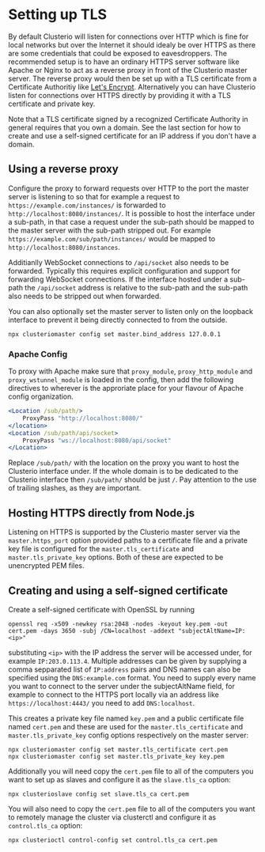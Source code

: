 Setting up TLS
==============

By default Clusterio will listen for connections over HTTP which is fine
for local networks but over the Internet it should idealy be over HTTPS
as there are some credentials that could be exposed to eavesdroppers.
The recommended setup is to have an ordinary HTTPS server software like
Apache or Nginx to act as a reverse proxy in front of the Clusterio
master server.  The reverse proxy would then be set up with a TLS
certificate from a Certificate Authoritiy like [Let's
Encrypt](https://letsencrypt.org).  Alternatively you can have Clusterio
listen for connections over HTTPS directly by providing it with a TLS
certificate and private key.

Note that a TLS certificate signed by a recognized Certificate Authority
in general requires that you own a domain.  See the last section for how
to create and use a self-signed certificate for an IP address if you
don't have a domain.


Using a reverse proxy
---------------------

Configure the proxy to forward requests over HTTP to the port the master
server is listening to so that for example a request to
`https://example.com/instances/` is forwarded to
`http://localhost:8080/instances/`.  It is possible to host the
interface under a sub-path, in that case a request under the sub-path
should be mapped to the master server with the sub-path stripped out.
For example `https://example.com/sub/path/instances/` would be mapped to
`http://localhost:8080/instances`.

Additianlly WebSocket connections to `/api/socket` also needs to be
forwarded.  Typically this requires explicit configuration and support
for forwarding WebSocket connections.  If the interface hosted under a
sub-path the `/api/socket` address is relative to the sub-path and the
sub-path also needs to be stripped out when forwarded.

You can also optionally set the master server to listen only on the
loopback interface to prevent it being directly connected to from the
outside.

    npx clusteriomaster config set master.bind_address 127.0.0.1


### Apache Config

To proxy with Apache make sure that `proxy_module`, `proxy_http_module`
and `proxy_wstunnel_module` is loaded in the config, then add the
following directives to wherever is the approriate place for your
flavour of Apache config organization.

```apache
<Location /sub/path/>
    ProxyPass "http://localhost:8080/"
</location>
<Location /sub/path/api/socket>
    ProxyPass "ws://localhost:8080/api/socket"
</Location>
```

Replace `/sub/path/` with the location on the proxy you want to host the
Clusterio interface under.  If the whole domain is to be dedicated to
the Clusterio interface then `/sub/path/` should be just `/`.  Pay
attention to the use of trailing slashes, as they are important.


Hosting HTTPS directly from Node.js
-----------------------------------

Listening on HTTPS is supported by the Clusterio master server via the
`master.https_port` option provided paths to a certificate file and a
private key file is configured for the `master.tls_certificate` and
`master.tls_private_key` options.  Both of these are expected to be
unencrypted PEM files.


Creating and using a self-signed certificate
--------------------------------------------

Create a self-signed certificate with OpenSSL by running

    openssl req -x509 -newkey rsa:2048 -nodes -keyout key.pem -out cert.pem -days 3650 -subj /CN=localhost -addext "subjectAltName=IP:<ip>"

substituting `<ip>` with the IP address the server will be accessed
under, for example `IP:203.0.113.4`.  Multiple addresses can be given by
supplying a comma sepparated list of `IP:address` pairs and DNS names
can also be specified using the `DNS:example.com` format.  You need to
supply every name you want to connect to the server under the
subjectAltName field, for example to connect to the HTTPS port locally
via an address like `https://localhost:4443/` you need to add
`DNS:localhost`.

This creates a private key file named `key.pem` and a public certificate
file named `cert.pem` and these are used for the
`master.tls_certificate` and `master.tls_private_key` config options
respectively on the master server:

    npx clusteriomaster config set master.tls_certificate cert.pem
    npx clusteriomaster config set master.tls_private_key key.pem

Additionally you will need copy the `cert.pem` file to all of the
computers you want to set up as slaves and configure it as the
`slave.tls_ca` option:

    npx clusterioslave config set slave.tls_ca cert.pem

You will also need to copy the `cert.pem` file to all of the computers
you want to remotely manage the cluster via clusterctl and configure it
as `control.tls_ca` option:

    npx clusterioctl control-config set control.tls_ca cert.pem
